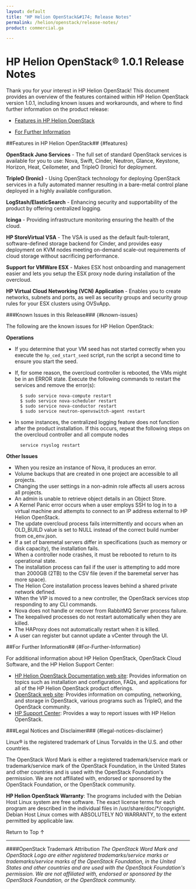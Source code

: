 ```yaml
---
layout: default
title: "HP Helion OpenStack&#174; Release Notes"
permalink: /helion/openstack/release-notes/
product: commercial.ga

---
```

<!--PUBLISHED-->


<script>

function PageRefresh {
onLoad="window.refresh"
}

PageRefresh();

</script>
<!--
<p style="font-size: small;"> <a href="/helion/openstack/">&#9664; PREV | <a href="/helion/openstack/">&#9650; UP</a> | <a href="/helion/openstack/faq/">NEXT &#9654; </a></p>
-->
# HP Helion OpenStack&reg; 1.0.1 Release Notes

Thank you for your interest in HP Helion OpenStack! This document provides an overview of the features contained within HP Helion OpenStack version 1.0.1, including known issues and workarounds, and where to find further information on the product release:

* [Features in HP Helion OpenStack](#features) 

* [For Further Information](#For-Further-Information) 

##Features in HP Helion OpenStack## {#features}

**OpenStack Juno Services** - The full set of standard OpenStack services is available for you to use: Nova, Swift, Cinder, Neutron, Glance, Keystone, Horizon, Heat, Ceilometer, and TripleO (Ironic) for deployment.

**TripleO (Ironic)** - Using OpenStack technology for deploying OpenStack services in a fully automated manner resulting in a bare-metal control plane deployed in a highly available configuration.

**LogStash/ElasticSearch** - Enhancing security and supportability of the product by offering centralized logging.

**Icinga** - Providing infrastructure monitoring ensuring the health of the cloud. 

**HP StoreVirtual VSA** - The VSA is used as the default fault-tolerant, software-defined storage backend for Cinder, and provides easy deployment on KVM nodes meeting on-demand scale-out requirements of cloud storage without sacrificing performance.

**Support for VMWare ESX** - Makes ESX host onboarding and management easier and lets you setup the ESX proxy node during installation of the overcloud. 

**HP Virtual Cloud Networking (VCN) Application** - Enables you to create networks, subnets and ports, as well as security groups and security group rules for your ESX clusters using OVSvApp.

###Known Issues in this Release### {#known-issues}

The following are the known issues for HP Helion OpenStack:

**Operations**

* If you determine that your VM seed has not started correctly when you execute the `hp_ced_start_seed` script, run the script a second time to ensure you start the seed.
* If, for some reason, the overcloud controller is rebooted, the VMs might be in an ERROR state. Execute the following commands to restart the services and remove the error(s):
  
		$ sudo service nova-compute restart
		$ sudo service nova-scheduler restart
		$ sudo service nova-conductor restart
		$ sudo service neutron-openvswitch-agent restart

* In some instances, the centralized logging feature does not function after the  product installation. If this occurs, repeat the following steps on the overcloud controller and all compute nodes

        service rsyslog restart
        
**Other Issues**

* When you resize an instance of Nova, it produces an error.
* Volume backups that are created in one project are accessible to all projects.
* Changing the user settings in a non-admin role affects all users across all projects.
* An admin is unable to retrieve object details in an Object Store.
* A Kernel Panic error occurs when a user employs SSH to log in to a virtual machine and attempts to connect to an IP address external to HP Helion OpenStack.
* The update overcloud process fails intermittently and occurs when an OLD_BUILD value is set to NULL instead of the correct build number from ce_env.json.
* If a set of baremetal servers differ in specifications (such as memory or disk capacity), the installation fails.
* When a controller node crashes, it must be rebooted to return to its operational state.
* The installation process can fail if the user is attempting to add more than 2000GB (2TB) to the CSV file (even if the baremetal server has more space).
* The Helion Core installation process leaves behind a shared private network defined.
* When the VIP is moved to a new controller, the OpenStack services stop responding to any CLI commands.
* Nova does not handle or recover from RabbitMQ Server process failure.
* The keepalived processes do not restart automatically when they are killed.
* The HAProxy does not automatically restart when it is killed.
* A user can register but cannot update a vCenter through the UI. 


##For Further Information## {#For-Further-Information}

For additional information about HP Helion OpenStack, OpenStack Cloud Software, and the HP Helion Support Center:

* [HP Helion OpenStack Documentation web site](/helion/openstack/): Provides information on topics such as installation and configuration, FAQs, and applications for all of the HP Helion OpenStack product offerings.
* [OpenStack web site](http://www.openstack.org/): Provides information on computing, networking, and storage in OpenStack, various programs such as TripleO, and the OpenStack community.
* [HP Support Center](http://us-support.external.hp.com/portal/site/hpsc/public): Provides a way to report issues with HP Helion OpenStack.


###Legal Notices and Disclaimer### {#legal-notices-disclaimer}

<!--See the [HP Helion OpenStack Open Source and Third-Party Software License Agreements](/helion/openstack/commercial-3rd-party-license-agreements/).-->

Linux&reg; is the registered trademark of Linus Torvalds in the U.S. and other countries.

The OpenStack Word Mark is either a registered trademark/service mark or trademark/service mark of the OpenStack Foundation, in the United States and other countries and is used with the OpenStack Foundation's permission. We are not affiliated with, endorsed or sponsored by the OpenStack Foundation, or the OpenStack community.

**HP Helion OpenStack Warranty**: 
The programs included with the Debian Host Linux system are free software. The exact license terms for each program are described in the individual files in /usr/share/doc/*/copyright. Debian Host Linux comes with ABSOLUTELY NO WARRANTY, to the extent permitted by applicable law.

<a href="#top" style="padding:14px 0px 14px 0px; text-decoration: none;"> Return to Top &#8593; </a>

----
####OpenStack Trademark Attribution
*The OpenStack Word Mark and OpenStack Logo are either registered trademarks/service marks or trademarks/service marks of the OpenStack Foundation, in the United States and other countries and are used with the OpenStack Foundation's permission. We are not affiliated with, endorsed or sponsored by the OpenStack Foundation, or the OpenStack community.*